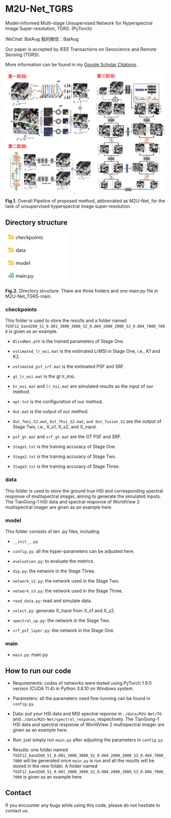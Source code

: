 # M2U-Net_TGRS
Model-informed Multi-stage Unsupervised Network for Hyperspectral Image Super-resolution, TGRS. (PyTorch)

WeChat: BatAug 我的微信：BatAug

Our paper is accepted by IEEE Transactions on Geoscience and Remote Sensing  (TGRS). 

More information can be found in my [Google Scholar Citations](https://scholar.google.com/citations?user=aSPDpmgAAAAJ&hl=zh-CN).

<img src="./Imgs/fig1.png" width="666px"/>

**Fig.1.** Overall Pipeline of proposed method, abbreviated as M2U-Net, for the task of unsupervised hyperspectral image super-resolution.

## Directory structure
<img src="./Imgs/fig2.png" width="200px"/>

**Fig.2.** Directory structure. There are three folders and one main.py file in M2U-Net_TGRS-main.

### checkpoints
This folder is used to store the results and a folder named `TGSF12_band260_S1_0.001_3000_3000_S2_0.004_2000_2000_S3_0.004_7000_7000` is given as an example.

- `BlindNet.pth` is the trained parameters of Stage One.

- `estimated_lr_msi.mat` is the estimated LrMSI in Stage One, i.e., K1 and K2.

- `estimated_psf_srf.mat` is the estimated PSF and SRF.

- `gt_lr_msi.mat` is the gt lr_msi.

- `hr_msi.mat` and `lr_hsi.mat`  are simulated results as the input of our method.

- `opt.txt` is the configuration of our method.

- `Out.mat` is the output of our method.

- `Out_fmsi_S2.mat`, `Out_fhsi_S2.mat`,  `and Out_fusion_S2` are the output of Stage Two, i.e., X_s1, X_s2, and X_input.

- `psf_gt.mat` and  `srf_gt.mat` are the GT PSF and SRF.

- `Stage1.txt` is the training accuracy of Stage One.

- `Stage2.txt` is the training accuracy of Stage Two.
  
- `Stage3.txt` is the training accuracy of Stage Three.
  
### data
This folder is used to store the ground true HSI and corresponding spectral response of multispectral imager, aiming to generate the simulated inputs. The TianGong-1 HSI data and spectral response of WorldView 2 multispectral imager are given as an example here.

### model
This folder consists of ten .py files, including 
- `__init__.py`

- `config.py`: all the hyper-parameters can be adjusted here.

- `evaluation.py`: to evaluate the metrics.

- `dip.py`: the network in the Stage Three.

- `network_s2.py`: the network used in the Stage Two. 

- `network_s3.py`: the network used in the Stage Three. 

- `read_data.py`: read and simulate data.

- `select.py`: generate X_input from X_s1 and X_s2.

- `spectral_up.py`: the network in the Stage Two.

- `srf_psf_layer.py`: the network in the Stage One.

### main
- `main.py`: main.py

## How to run our code
- Requirements: codes of networks were tested using PyTorch 1.9.0 version (CUDA 11.4) in Python 3.8.10 on Windows system.

- Parameters: all the parameters need fine-tunning can be found in `config.py`.

- Data: put your HSI data and MSI spectral reponse in `./data/M2U-Net/TG` and `./data/M2U-Net/spectral_response`, respectively. The TianGong-1 HSI data and spectral response of WorldView 2 multispectral imager are given as an example here.

- Run: just simply run `main.py` after adjusting the parameters in `config.py`.

- Results: one folder named `TGSF12_band260_S1_0.001_3000_3000_S2_0.004_2000_2000_S3_0.004_7000_7000` will be generated once `main.py` is run and all the results will be stored in the new folder. A folder named `TGSF12_band260_S1_0.001_3000_3000_S2_0.004_2000_2000_S3_0.004_7000_7000` is given as an example here.


## Contact

If you encounter any bugs while using this code, please do not hesitate to contact us.
